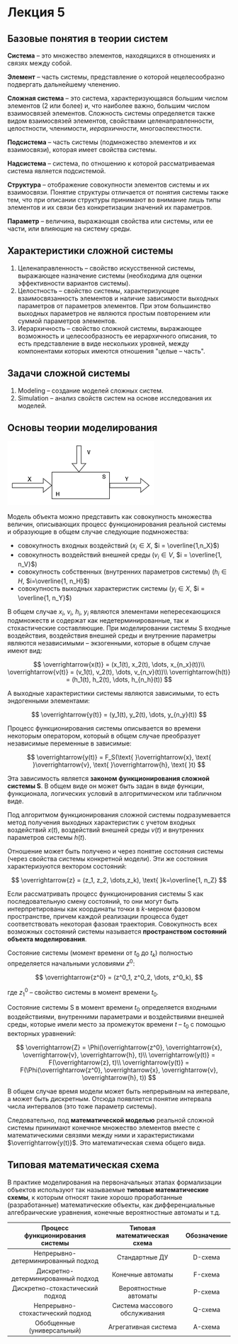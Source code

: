 # Лекция 5

## Базовые понятия в теории систем

**Система** – это множество элементов, находящихся в отношениях и связях между собой.

**Элемент** – часть системы, представление о которой нецелесообразно подвергать дальнейшему членению.

**Сложная система** – это система, характеризующаяся большим числом элементов (2 или более) и, что наиболее важно, большим числом взаимосвязей элементов. Сложность системы определяется также видом взаимосвязей элементов, свойствами целенаправленности, целостности, членимости, *иерархичности*, многоаспекстности.

**Подсистема** – часть системы (подмножество элементов и их взаимосвязи), которая имеет свойства системы.

**Надсистема** – система, по отношению к которой рассматриваемая система является подсистемой.

**Структура** – отображение совокупности элементов системы и их взаимосвязи. Понятие структуры отличается от понятия системы также тем, что при описании структуры принимают во внимание лишь типы элементов и их связи без конкретизации значений их параметров.

**Параметр** – величина, выражающая свойства или системы, или ее части, или влияющие на систему среды.




## Характеристики сложной системы	

1) Целенаправленность – свойство искусственной системы, выражающее назначение системы (необходима для оценки эффективности вариантов системы).
2) Целостность – свойство системы, характеризующее взаимосвязанность элементов и наличие зависимости выходных параметров от параметров элементов. При этом большинство выходных параметров не являются простым повторением или суммой параметров элементов.
3) Иерархичность – свойство сложной системы, выражающее возможность и целесообразность ее иерархичного описания, то есть представление в виде нескольких уровней, между компонентами которых имеются отношения "целые – часть".




## Задачи сложной системы

1) Modeling – создание моделей сложных систем.
2) Simulation – анализ свойств систем на основе исследования их моделей. 




## Основы теории моделирования

![Схема](./inc/5_1.png)


Модель объекта можно представить как совокупность множества величин, описывающих процесс функционирования реальной системы и образующие в общем случае следующие подмножества:

- совокупность входных воздействий ($x_i \in X$, $i = \overline{1,n_X}$) 
- совокупность воздействий внешней среды ($v_i \in V$, $i = \overline{1, n_V}$)
- совокупность собственных (внутренних параметров системы) ($h_i \in H$, $i=\overline{1, n_H}$)
- совокупность выходных характеристик системы ($y_i \in X$, $i = \overline{1, n_Y}$)

В общем случае $x_i$, $v_i$, $h_i$, $y_i$ являются элементами непересекающихся подмножеств и содержат как недетерминированные, так и стохастические составляющие. При моделировании системы S входные воздействия, воздействия внешней среды и внутренние параметры являются независимыми – экзогенными, которые в общем случае имеют вид:

$$
\overrightarrow{x(t)} = (x_1(t), x_2(t), \dots, x_{n_x}(t))\\
\overrightarrow{v(t)} = (v_1(t), v_2(t), \dots, v_{n_v}(t))\\
\overrightarrow{h(t)} = (h_1(t), h_2(t), \dots, h_{n_h}(t))
$$

А выходные характеристики системы являются зависимыми, то есть эндогенными элементами:

$$
\overrightarrow{y(t)} = (y_1(t), y_2(t), \dots, y_{n_y}(t))
$$

Процесс функционирования системы описывается во времени некоторым оператором, который в общем случае преобразует независимые переменные в зависимые:

$$
\overrightarrow{y(t)} = F_S(\text{ }\overrightarrow{x},
\text{ }\overrightarrow{v}, \text{ }\overrightarrow{h}, \text{ }t)
$$

Эта зависимость является **законом функционирования сложной системы S**. В общем виде он может быть задан в виде функции, функционала, логических условий в алгоритмическом или табличном виде.

Под алгоритмом функционирования сложной системы подразумевается метод получения выходных характеристик с учетом входных воздействий $x(t)$, воздействий внешней среды $v(t)$ и внутренних параметров системы $h(t)$.

Отношение может быть получено и через понятие состояния системы (через свойства системы конкретной модели). Эти же состояния характеризуются вектором состояний:

$$
\overrightarrow{z} = (z_1, z_2, \dots,z_k), \text{ }k=\overline{1, n_Z}
$$

Если рассматривать процесс функционирования системы S как последовательную смену состояний, то они могут быть интерпретированы как координаты точки в $k$-мерном фазовом пространстве, причем каждой реализации процесса будет соответствовать некоторая фазовая траектория. Совокупность всех возможных состояний системы называется **пространством состояний объекта моделирования**.

Состояние системы (момент времени от $t_0$ до $t_k$) полностью определяется начальными условиями $z^0$:

$$
\overrightarrow{z^0} = (z^0_1, z^0_2, \dots, z^0_k),
$$

где $z_1^0$ – свойство системы в момент времени $t_0$.

Состояние системы S в момент времени $t_0$ определяется входными воздействиями, внутренними параметрами и воздействиями внешней среды, которые имели место за промежуток времени $t$ – $t_0$ с помощью векторных уравнений:

$$
\overrightarrow{Z} = \Phi(\overrightarrow{z^0}, \overrightarrow{x}, 
\overrightarrow{v}, \overrightarrow{h}, t)\\
\overrightarrow{y(t)} = F(\overrightarrow{z}, t)\\
\overrightarrow{y(t)} = F(\Phi(\overrightarrow{z^0}, \overrightarrow{x}, 
\overrightarrow{v}, \overrightarrow{h}, t))
$$

В общем случае время модели может быть непрерывным на интервале, а может быть дискретным. Отсюда появляется понятие интервала числа интервалов (это тоже параметр системы).

Следовательно, под **математической моделью** реальной сложной системы принимают конечное множество элементов вместе с математическими связями между ними и характеристиками $\overrightarrow{y(t)}$. Это математическая схема общего вида.




## Типовая математическая схема

В практике моделирования на первоначальных этапах формализации объектов используют так называемые **типовые математические схемы**, к которым относят такие хорошо проработанные (разработанные) математические объекты, как дифференциальные алгебраические уравнения, конечные вероятностные автоматы и т.д.

| Процесс функционирования системы | Типовая математическая схема | Обозначение |
|:--------------------------------:|:----------------------------:|:-----------:|
|Непрерывно-детерминированный подход|Стандартные ДУ| D-схема|
|Дискретно-детерминированный подход|Конечные автоматы|F-схема|
|Дискретно-стохастический подход|Вероятностные автоматы|P-схема|
|Непрерывно-стохастический подход|Система массового обслуживания|Q-схема|
|Обобщенные (универсальный)|Агрегативная система|A-схема|

